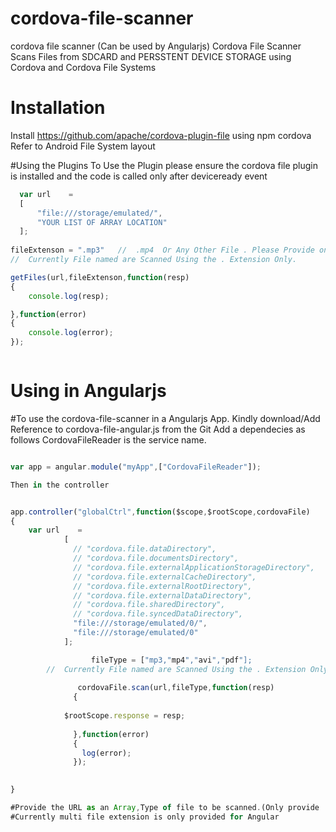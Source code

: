 # cordova-file-scanner
cordova file scanner (Can be used by Angularjs)
Cordova File Scanner Scans Files from SDCARD and PERSSTENT DEVICE STORAGE using Cordova and Cordova File Systems

# Installation
Install https://github.com/apache/cordova-plugin-file  using npm cordova
Refer to Android File System layout 

#Using the Plugins
To Use the Plugin please ensure the cordova  file plugin is installed and the code is called only after 
deviceready event

```javascript
  var url    = 
  [
      "file:///storage/emulated/",
      "YOUR LIST OF ARRAY LOCATION"
  ];
  
fileExtenson = ".mp3"   //  .mp4  Or Any Other File . Please Provide only Extension";
//  Currently File named are Scanned Using the . Extension Only.

getFiles(url,fileExtenson,function(resp)
{
	console.log(resp);

},function(error)
{
	console.log(error);
});



```

# Using in Angularjs
#To use the cordova-file-scanner in a Angularjs App. Kindly download/Add Reference to cordova-file-angular.js from the Git
Add  a dependecies as follows  CordovaFileReader is the service name. 


```javascript

var app = angular.module("myApp",["CordovaFileReader"]);

Then in the controller


app.controller("globalCtrl",function($scope,$rootScope,cordovaFile)
{
	var url    = 
            [
              // "cordova.file.dataDirectory",
              // "cordova.file.documentsDirectory",
              // "cordova.file.externalApplicationStorageDirectory",
              // "cordova.file.externalCacheDirectory",
              // "cordova.file.externalRootDirectory",
              // "cordova.file.externalDataDirectory",
              // "cordova.file.sharedDirectory",
              // "cordova.file.syncedDataDirectory",
              "file:///storage/emulated/0/",
              "file:///storage/emulated/0"
            ];

            	  fileType = ["mp3,"mp4","avi","pdf"];
		//  Currently File named are Scanned Using the . Extension Only.Please do not use the dot . while providing file ext
              	  
	           cordovaFile.scan(url,fileType,function(resp)
	          {
	           
			$rootScope.response = resp;
	           
	          },function(error)
	          {
	            log(error);
	          });	
	

}

#Provide the URL as an Array,Type of file to be scanned.(Only provide .file Extrnsion) with success,error callbacks.
#Currently multi file extension is only provided for Angular


```


